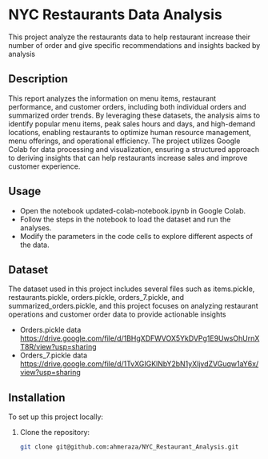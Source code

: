 # NYC Restaurants Data Analysis

This project analyze the restaurants data to help restaurant increase their number of 
order and give specific recommendations and insights backed by analysis

## Description

This report analyzes the information on menu items, restaurant performance, and customer orders, 
including both individual orders and summarized order trends. By leveraging these datasets, 
the analysis aims to identify popular menu items, peak sales hours and days, and high-demand locations, 
enabling restaurants to optimize human resource management, menu offerings, and operational efficiency. 
The project utilizes Google Colab for data processing and visualization, ensuring a structured approach 
to deriving insights that can help restaurants increase sales and improve customer experience. 

## Usage

- Open the notebook updated-colab-notebook.ipynb in Google Colab.
- Follow the steps in the notebook to load the dataset and run the analyses.
- Modify the parameters in the code cells to explore different aspects of the data.

## Dataset 

The dataset used in this project includes several files such as items.pickle, restaurants.pickle, orders.pickle,
orders_7.pickle, and summarized_orders.pickle, and this project focuses on analyzing restaurant operations 
and customer order data to provide actionable insights

- Orders.pickle data https://drive.google.com/file/d/1BHgXDFWVOX5YkDVPg1E9UwsOhUrnXT8R/view?usp=sharing
- Orders_7.pickle data https://drive.google.com/file/d/1TvXGIGKlNbY2bN1yXljvdZVGuqw1aY6x/view?usp=sharing


## Installation
To set up this project locally:
1. Clone the repository:
   ```bash
   git clone git@github.com:ahmeraza/NYC_Restaurant_Analysis.git
   
```

